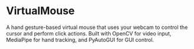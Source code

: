 # VirtualMouse
A hand gesture-based virtual mouse that uses your webcam to control the cursor and perform click actions. Built with OpenCV for video input, MediaPipe for hand tracking, and PyAutoGUI for GUI control. 
